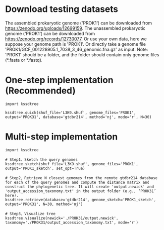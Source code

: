# Download testing datasets 
The assembled prokaryotic genome ('PROK1') can be downloaded from https://zenodo.org/uploads/12699159.
The unassembled prokaryotic genome ('PROK1') can be downloaded from https://zenodo.org/records/12730077.
Or use your own data, here we suppose your genome path is 'PROK1'. Or directly take a genome file 'PROK1/GCF_001228905.1_7038_3_46_genomic.fna.gz' as input.
Note: 'PROK1' should be a folder, and the folder should contain only genome files (*.fasta or *.fastq).


# One-step implementation (Recommended)
```
import kssdtree

kssdtree.quick(shuf_file='L3K9.shuf', genome_files='PROK1', output='PROK31', database='gtdbr214', method='nj', mode='r', N=30)
```


# Multi-step implementation
```
import kssdtree

# Step1、Sketch the query genomes 
kssdtree.sketch(shuf_file='L3K9.shuf', genome_files='PROK1', output='PROK1_sketch', set_opt=True)

# Step2、Retrieve N closest genomes from the remote gtdbr214 database for each of the query genomes and compute the distance matrix and construct the phylogenetic tree. It will create 'output.newick' and 'output_accession_taxonomy.txt' in the output folder (e.g., ‘PROK31’ here).
kssdtree.retrieve(database='gtdbr214', genome_sketch='PROK1_sketch', output='PROK31', N=30, method='nj')

# Step3、Visualize tree 
kssdtree.visualize(newick='./PROK31/output.newick', taxonomy='./PROK31/output_accession_taxonomy.txt', mode='r')
```
